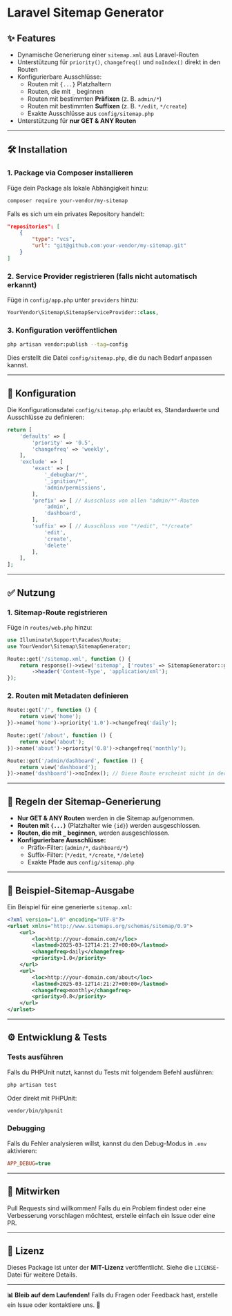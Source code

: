 # Laravel Sitemap Generator

## ✨ Features
- Dynamische Generierung einer `sitemap.xml` aus Laravel-Routen
- Unterstützung für `priority()`, `changefreq()` und `noIndex()` direkt in den Routen
- Konfigurierbare Ausschlüsse:
  - Routen mit `{...}` Platzhaltern
  - Routen, die mit `_` beginnen
  - Routen mit bestimmten **Präfixen** (z. B. `admin/*`)
  - Routen mit bestimmten **Suffixen** (z. B. `*/edit`, `*/create`)
  - Exakte Ausschlüsse aus `config/sitemap.php`
- Unterstützung für **nur GET & ANY Routen**

---

## 🛠 Installation

### **1. Package via Composer installieren**
Füge dein Package als lokale Abhängigkeit hinzu:

```sh
composer require your-vendor/my-sitemap
```

Falls es sich um ein privates Repository handelt:
```json
"repositories": [
    {
        "type": "vcs",
        "url": "git@github.com:your-vendor/my-sitemap.git"
    }
]
```

### **2. Service Provider registrieren (falls nicht automatisch erkannt)**

Füge in `config/app.php` unter `providers` hinzu:

```php
YourVendor\Sitemap\SitemapServiceProvider::class,
```

### **3. Konfiguration veröffentlichen**

```sh
php artisan vendor:publish --tag=config
```

Dies erstellt die Datei `config/sitemap.php`, die du nach Bedarf anpassen kannst.

---

## 🔧 Konfiguration
Die Konfigurationsdatei `config/sitemap.php` erlaubt es, Standardwerte und Ausschlüsse zu definieren:

```php
return [
    'defaults' => [
        'priority' => '0.5',
        'changefreq' => 'weekly',
    ],
    'exclude' => [
        'exact' => [
            '_debugbar/*',
            '_ignition/*',
            'admin/permissions',
        ],
        'prefix' => [ // Ausschluss von allen "admin/*"-Routen
            'admin',
            'dashboard',
        ],
        'suffix' => [ // Ausschluss von "*/edit", "*/create"
            'edit',
            'create',
            'delete'
        ],
    ],
];
```

---

## ✅ Nutzung

### **1. Sitemap-Route registrieren**

Füge in `routes/web.php` hinzu:

```php
use Illuminate\Support\Facades\Route;
use YourVendor\Sitemap\SitemapGenerator;

Route::get('/sitemap.xml', function () {
    return response()->view('sitemap', ['routes' => SitemapGenerator::generate()])
        ->header('Content-Type', 'application/xml');
});
```

### **2. Routen mit Metadaten definieren**

```php
Route::get('/', function () {
    return view('home');
})->name('home')->priority('1.0')->changefreq('daily');

Route::get('/about', function () {
    return view('about');
})->name('about')->priority('0.8')->changefreq('monthly');

Route::get('/admin/dashboard', function () {
    return view('dashboard');
})->name('dashboard')->noIndex(); // Diese Route erscheint nicht in der Sitemap
```

---

## 🔬 Regeln der Sitemap-Generierung
- **Nur GET & ANY Routen** werden in die Sitemap aufgenommen.
- **Routen mit `{...}`** (Platzhalter wie `{id}`) werden ausgeschlossen.
- **Routen, die mit `_` beginnen**, werden ausgeschlossen.
- **Konfigurierbare Ausschlüsse:**
  - Präfix-Filter: (`admin/*`, `dashboard/*`)
  - Suffix-Filter: (`*/edit`, `*/create`, `*/delete`)
  - Exakte Pfade aus `config/sitemap.php`

---

## 📝 Beispiel-Sitemap-Ausgabe
Ein Beispiel für eine generierte `sitemap.xml`:

```xml
<?xml version="1.0" encoding="UTF-8"?>
<urlset xmlns="http://www.sitemaps.org/schemas/sitemap/0.9">
    <url>
        <loc>http://your-domain.com/</loc>
        <lastmod>2025-03-12T14:21:27+00:00</lastmod>
        <changefreq>daily</changefreq>
        <priority>1.0</priority>
    </url>
    <url>
        <loc>http://your-domain.com/about</loc>
        <lastmod>2025-03-12T14:21:27+00:00</lastmod>
        <changefreq>monthly</changefreq>
        <priority>0.8</priority>
    </url>
</urlset>
```

---

## ⚙ Entwicklung & Tests

### **Tests ausführen**
Falls du PHPUnit nutzt, kannst du Tests mit folgendem Befehl ausführen:

```sh
php artisan test
```

Oder direkt mit PHPUnit:

```sh
vendor/bin/phpunit
```

### **Debugging**
Falls du Fehler analysieren willst, kannst du den Debug-Modus in `.env` aktivieren:

```ini
APP_DEBUG=true
```

---

## 💪 Mitwirken
Pull Requests sind willkommen! Falls du ein Problem findest oder eine Verbesserung vorschlagen möchtest, erstelle einfach ein Issue oder eine PR.

---

## 🎉 Lizenz
Dieses Package ist unter der **MIT-Lizenz** veröffentlicht. Siehe die `LICENSE`-Datei für weitere Details.

---

**📊 Bleib auf dem Laufenden!** Falls du Fragen oder Feedback hast, erstelle ein Issue oder kontaktiere uns. 🚀

